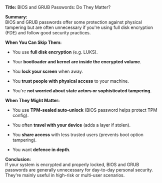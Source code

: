 **Title:** BIOS and GRUB Passwords: Do They Matter?

**Summary:**  
BIOS and GRUB passwords offer some protection against physical tampering but are often unnecessary if you're using full disk encryption (FDE) and follow good security practices.

**When You Can Skip Them:**

- You use **full disk encryption** (e.g. LUKS).
    
- Your **bootloader and kernel are inside the encrypted volume**.
    
- You **lock your screen** when away.
    
- You **trust people with physical access** to your machine.
    
- You're **not worried about state actors or sophisticated tampering**.
    

**When They Might Matter:**

- You use **TPM-sealed auto-unlock** (BIOS password helps protect TPM config).
    
- You often **travel with your device** (adds a layer if stolen).
    
- You **share access** with less trusted users (prevents boot option tampering).
    
- You want **defence in depth**.
    

**Conclusion:**  
If your system is encrypted and properly locked, BIOS and GRUB passwords are generally unnecessary for day-to-day personal security. They're mainly useful in high-risk or multi-user scenarios.